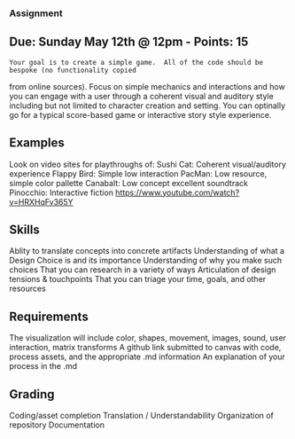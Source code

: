 ### Assignment
## Due: Sunday May 12th @ 12pm - Points: 15

	Your goal is to create a simple game.  All of the code should be bespoke (no functionality copied
from	online sources). Focus on simple mechanics and interactions and how you can engage with a user through a coherent visual and auditory style including but not limited to character creation and setting.  You can optinally go for a typical score-based game or interactive story style experience.

## Examples

Look on video sites for playthroughs of:
Sushi Cat: Coherent visual/auditory experience
Flappy Bird: Simple low interaction 
PacMan: Low resource, simple color pallette
Canabalt: Low concept excellent soundtrack
Pinocchio: Interactive fiction https://www.youtube.com/watch?v=HRXHqFv365Y

## Skills

Ablity to translate concepts into concrete artifacts
Understanding of what a Design Choice is and its importance
Understanding of why you make such choices
That you can research in a variety of ways
Articulation of design tensions & touchpoints
That you can triage your time, goals, and other resources
  
## Requirements

The visualization will include color, shapes, movement, images, sound, user interaction, matrix transforms
A github link submitted to canvas with code, process assets, and the appropriate .md information
An explanation of your process in the .md

## Grading

Coding/asset completion
Translation / Understandability
Organization of repository
Documentation
